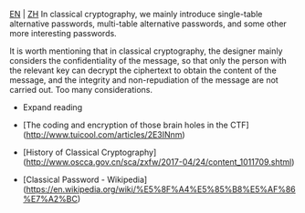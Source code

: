 [EN](./introduction.md) | [ZH](./introduction-zh.md)
In classical cryptography, we mainly introduce single-table alternative passwords, multi-table alternative passwords, and some other more interesting passwords.


It is worth mentioning that in classical cryptography, the designer mainly considers the confidentiality of the message, so that only the person with the relevant key can decrypt the ciphertext to obtain the content of the message, and the integrity and non-repudiation of the message are not carried out. Too many considerations.


- Expand reading


- [The coding and encryption of those brain holes in the CTF] (http://www.tuicool.com/articles/2E3INnm)
- [History of Classical Cryptography] (http://www.oscca.gov.cn/sca/zxfw/2017-04/24/content_1011709.shtml)
- [Classical Password - Wikipedia] (https://en.wikipedia.org/wiki/%E5%8F%A4%E5%85%B8%E5%AF%86%E7%A2%BC)

